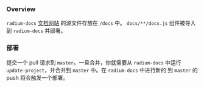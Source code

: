 ### Overview

`radium-docs` [文档网站](http://formidable.com/open-source/radium/) 的源文件存放在 `/docs` 中。 `docs/**/docs.js` 组件被导入到 `radium-docs` 并部署。

### 部署

提交一个 pull 请求到 `master`。一旦合并，你就需要从 `radium-docs` 中运行 `update-project`，并合并到 `master` 中。在 `radium-docs` 中进行新的 到 `master` 的 push 将会触发一个部署。
